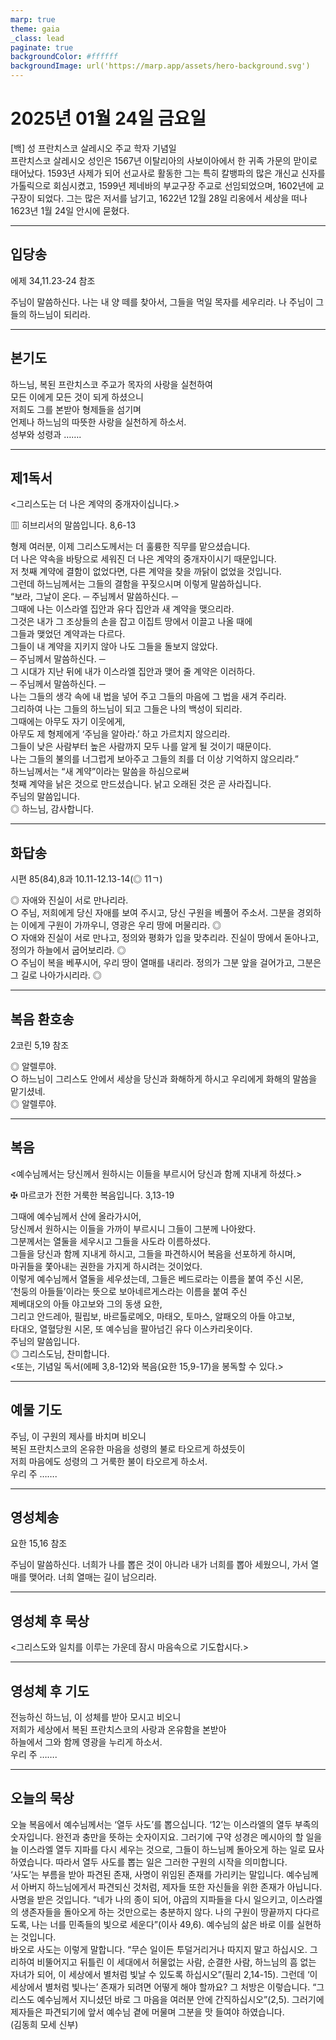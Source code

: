 ```yaml
---
marp: true
theme: gaia
_class: lead
paginate: true
backgroundColor: #ffffff
backgroundImage: url('https://marp.app/assets/hero-background.svg')
---
```


# 2025년 01월 24일 금요일

[백] 성 프란치스코 살레시오 주교 학자 기념일  
프란치스코 살레시오 성인은 1567년 이탈리아의 사보이아에서 한 귀족 가문의 맏이로 태어났다. 1593년 사제가 되어 선교사로 활동한 그는 특히 칼뱅파의 많은 개신교 신자를 가톨릭으로 회심시켰고, 1599년 제네바의 부교구장 주교로 선임되었으며, 1602년에 교구장이 되었다. 그는 많은 저서를 남기고, 1622년 12월 28일 리옹에서 세상을 떠나 1623년 1월 24일 안시에 묻혔다.




---

## 입당송

에제 34,11.23-24 참조

주님이 말씀하신다. 나는 내 양 떼를 찾아서, 그들을 먹일 목자를 세우리라. 나 주님이 그들의 하느님이 되리라.  
  


---

## 본기도

하느님, 복된 프란치스코 주교가 목자의 사랑을 실천하여  
모든 이에게 모든 것이 되게 하셨으니  
저희도 그를 본받아 형제들을 섬기며  
언제나 하느님의 따뜻한 사랑을 실천하게 하소서.  
성부와 성령과 …….  
  


---

## 제1독서

<그리스도는 더 나은 계약의 중개자이십니다.>

▥ 히브리서의 말씀입니다. 8,6-13

형제 여러분, 이제 그리스도께서는 더 훌륭한 직무를 맡으셨습니다.  
더 나은 약속을 바탕으로 세워진 더 나은 계약의 중개자이시기 때문입니다.  
저 첫째 계약에 결함이 없었다면, 다른 계약을 찾을 까닭이 없었을 것입니다.  
그런데 하느님께서는 그들의 결함을 꾸짖으시며 이렇게 말씀하십니다.  
“보라, 그날이 온다. ─ 주님께서 말씀하신다. ─  
그때에 나는 이스라엘 집안과 유다 집안과 새 계약을 맺으리라.  
그것은 내가 그 조상들의 손을 잡고 이집트 땅에서 이끌고 나올 때에  
그들과 맺었던 계약과는 다르다.  
그들이 내 계약을 지키지 않아 나도 그들을 돌보지 않았다.  
─ 주님께서 말씀하신다. ─  
그 시대가 지난 뒤에 내가 이스라엘 집안과 맺어 줄 계약은 이러하다.  
─ 주님께서 말씀하신다. ─  
나는 그들의 생각 속에 내 법을 넣어 주고 그들의 마음에 그 법을 새겨 주리라.  
그리하여 나는 그들의 하느님이 되고 그들은 나의 백성이 되리라.  
그때에는 아무도 자기 이웃에게,  
아무도 제 형제에게 ‘주님을 알아라.’ 하고 가르치지 않으리라.  
그들이 낮은 사람부터 높은 사람까지 모두 나를 알게 될 것이기 때문이다.  
나는 그들의 불의를 너그럽게 보아주고 그들의 죄를 더 이상 기억하지 않으리라.”  
하느님께서는 “새 계약”이라는 말씀을 하심으로써  
첫째 계약을 낡은 것으로 만드셨습니다. 낡고 오래된 것은 곧 사라집니다.  
주님의 말씀입니다.  
◎ 하느님, 감사합니다.  
  


---

## 화답송

시편 85(84),8과 10.11-12.13-14(◎ 11ㄱ)

◎ 자애와 진실이 서로 만나리라.  
○ 주님, 저희에게 당신 자애를 보여 주시고, 당신 구원을 베풀어 주소서. 그분을 경외하는 이에게 구원이 가까우니, 영광은 우리 땅에 머물리라. ◎  
○ 자애와 진실이 서로 만나고, 정의와 평화가 입을 맞추리라. 진실이 땅에서 돋아나고, 정의가 하늘에서 굽어보리라. ◎  
○ 주님이 복을 베푸시어, 우리 땅이 열매를 내리라. 정의가 그분 앞을 걸어가고, 그분은 그 길로 나아가시리라. ◎  
  


---

## 복음 환호송

2코린 5,19 참조

◎ 알렐루야.  
○ 하느님이 그리스도 안에서 세상을 당신과 화해하게 하시고 우리에게 화해의 말씀을 맡기셨네.  
◎ 알렐루야.  
  


---

## 복음

<예수님께서는 당신께서 원하시는 이들을 부르시어 당신과 함께 지내게 하셨다.>

✠ 마르코가 전한 거룩한 복음입니다. 3,13-19

그때에 예수님께서 산에 올라가시어,  
당신께서 원하시는 이들을 가까이 부르시니 그들이 그분께 나아왔다.  
그분께서는 열둘을 세우시고 그들을 사도라 이름하셨다.  
그들을 당신과 함께 지내게 하시고, 그들을 파견하시어 복음을 선포하게 하시며,  
마귀들을 쫓아내는 권한을 가지게 하시려는 것이었다.  
이렇게 예수님께서 열둘을 세우셨는데, 그들은 베드로라는 이름을 붙여 주신 시몬,  
‘천둥의 아들들’이라는 뜻으로 보아네르게스라는 이름을 붙여 주신  
제베대오의 아들 야고보와 그의 동생 요한,  
그리고 안드레아, 필립보, 바르톨로메오, 마태오, 토마스, 알패오의 아들 야고보,  
타대오, 열혈당원 시몬, 또 예수님을 팔아넘긴 유다 이스카리옷이다.  
주님의 말씀입니다.  
◎ 그리스도님, 찬미합니다.  
<또는, 기념일 독서(에페 3,8-12)와 복음(요한 15,9-17)을 봉독할 수 있다.>  
  


---

## 예물 기도

주님, 이 구원의 제사를 바치며 비오니  
복된 프란치스코의 온유한 마음을 성령의 불로 타오르게 하셨듯이  
저희 마음에도 성령의 그 거룩한 불이 타오르게 하소서.  
우리 주 …….  
  


---

## 영성체송

요한 15,16 참조

주님이 말씀하신다. 너희가 나를 뽑은 것이 아니라 내가 너희를 뽑아 세웠으니, 가서 열매를 맺어라. 너희 열매는 길이 남으리라.  
  


---

## 영성체 후 묵상

<그리스도와 일치를 이루는 가운데 잠시 마음속으로 기도합시다.>  


---

## 영성체 후 기도

전능하신 하느님, 이 성체를 받아 모시고 비오니  
저희가 세상에서 복된 프란치스코의 사랑과 온유함을 본받아  
하늘에서 그와 함께 영광을 누리게 하소서.  
우리 주 …….  
  


---

## 오늘의 묵상

오늘 복음에서 예수님께서는 ‘열두 사도’를 뽑으십니다. ‘12’는 이스라엘의 열두 부족의 숫자입니다. 완전과 충만을 뜻하는 숫자이지요. 그러기에 구약 성경은 메시아의 할 일을 늘 이스라엘 열두 지파를 다시 세우는 것으로, 그들이 하느님께 돌아오게 하는 일로 묘사하였습니다. 따라서 열두 사도를 뽑는 일은 그러한 구원의 시작을 의미합니다.  
‘사도’는 부름을 받아 파견된 존재, 사명이 위임된 존재를 가리키는 말입니다. 예수님께서 아버지 하느님에게서 파견되신 것처럼, 제자들 또한 자신들을 위한 존재가 아닙니다. 사명을 받은 것입니다. “네가 나의 종이 되어, 야곱의 지파들을 다시 일으키고, 이스라엘의 생존자들을 돌아오게 하는 것만으로는 충분하지 않다. 나의 구원이 땅끝까지 다다르도록, 나는 너를 민족들의 빛으로 세운다”(이사 49,6). 예수님의 삶은 바로 이를 실현하는 것입니다.  
바오로 사도는 이렇게 말합니다. “무슨 일이든 투덜거리거나 따지지 말고 하십시오. 그리하여 비뚤어지고 뒤틀린 이 세대에서 허물없는 사람, 순결한 사람, 하느님의 흠 없는 자녀가 되어, 이 세상에서 별처럼 빛날 수 있도록 하십시오”(필리 2,14-15). 그런데 ‘이 세상에서 별처럼 빛나는’ 존재가 되려면 어떻게 해야 할까요? 그 처방은 이렇습니다. “그리스도 예수님께서 지니셨던 바로 그 마음을 여러분 안에 간직하십시오”(2,5). 그러기에 제자들은 파견되기에 앞서 예수님 곁에 머물며 그분을 맛 들여야 하였습니다.  
(김동희 모세 신부)